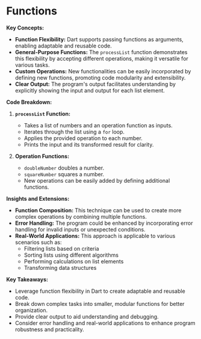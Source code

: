 # Functions

**Key Concepts:**

- **Function Flexibility:** Dart supports passing functions as arguments, enabling adaptable and reusable code.
- **General-Purpose Functions:** The `processList` function demonstrates this flexibility by accepting different operations, making it versatile for various tasks.
- **Custom Operations:** New functionalities can be easily incorporated by defining new functions, promoting code modularity and extensibility.
- **Clear Output:** The program's output facilitates understanding by explicitly showing the input and output for each list element.

**Code Breakdown:**

1. **`processList` Function:**
   - Takes a list of numbers and an operation function as inputs.
   - Iterates through the list using a `for` loop.
   - Applies the provided operation to each number.
   - Prints the input and its transformed result for clarity.

2. **Operation Functions:**
   - `doubleNumber` doubles a number.
   - `squareNumber` squares a number.
   - New operations can be easily added by defining additional functions.

**Insights and Extensions:**

- **Function Composition:** This technique can be used to create more complex operations by combining multiple functions.
- **Error Handling:** The program could be enhanced by incorporating error handling for invalid inputs or unexpected conditions.
- **Real-World Applications:** This approach is applicable to various scenarios such as:
   - Filtering lists based on criteria
   - Sorting lists using different algorithms
   - Performing calculations on list elements
   - Transforming data structures

**Key Takeaways:**

- Leverage function flexibility in Dart to create adaptable and reusable code.
- Break down complex tasks into smaller, modular functions for better organization.
- Provide clear output to aid understanding and debugging.
- Consider error handling and real-world applications to enhance program robustness and practicality.
